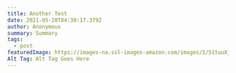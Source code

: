 ```yaml
---
title: Another Test
date: 2021-05-28T04:30:17.379Z
author: Anonymous
summary: Summary
tags:
  - post
featuredImage: https://images-na.ssl-images-amazon.com/images/I/51tuuXjbVmL._AC_SY741_.jpg
Alt Tag: Alt Tag Goes Here
---
```

